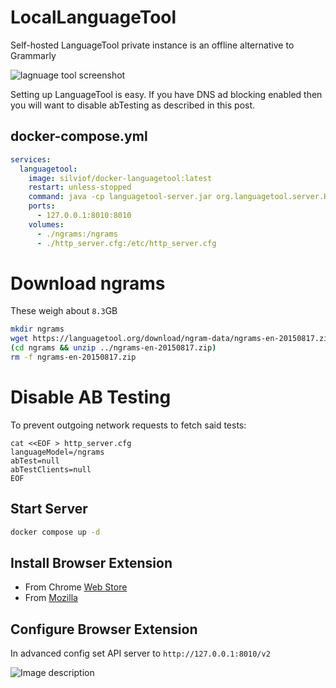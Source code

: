 # LocalLanguageTool
Self-hosted LanguageTool private instance is an offline alternative to Grammarly

![lagnuage tool screenshot](https://languagetool.org/images/mac_illustration.png)

Setting up LanguageTool is easy. If you have DNS ad blocking enabled then you will want to disable abTesting as described in this post.

## docker-compose.yml
```yaml
services:
  languagetool:
    image: silviof/docker-languagetool:latest
    restart: unless-stopped
    command: java -cp languagetool-server.jar org.languagetool.server.HTTPServer --port 8010 --public --allow-origin '*' --config /etc/http_server.cfg
    ports:
      - 127.0.0.1:8010:8010
    volumes:
      - ./ngrams:/ngrams
      - ./http_server.cfg:/etc/http_server.cfg
```

# Download ngrams

These weigh about `8.3`GB

```bash
mkdir ngrams
wget https://languagetool.org/download/ngram-data/ngrams-en-20150817.zip
(cd ngrams && unzip ../ngrams-en-20150817.zip)
rm -f ngrams-en-20150817.zip
```

# Disable AB Testing

To prevent outgoing network requests to fetch said tests:

```
cat <<EOF > http_server.cfg
languageModel=/ngrams
abTest=null
abTestClients=null
EOF
```
## Start Server

```bash
docker compose up -d
```

## Install Browser Extension

* From Chrome [Web Store](https://chromewebstore.google.com/detail/grammar-checker-paraphras/oldceeleldhonbafppcapldpdifcinji
)
* From [Mozilla](https://addons.mozilla.org/en-US/firefox/addon/languagetool/)

## Configure Browser Extension

In advanced config set API server to `http://127.0.0.1:8010/v2`

![Image description](https://dev-to-uploads.s3.amazonaws.com/uploads/articles/m4rouvvqex4eq0fsqfmq.png)

